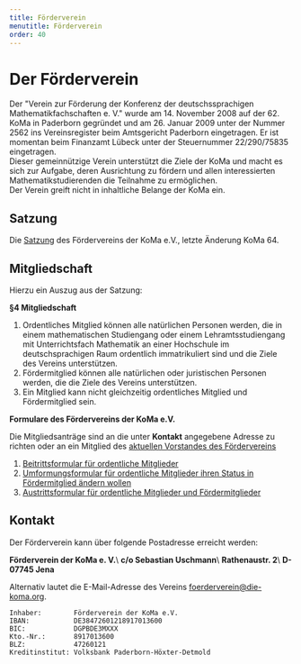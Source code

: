 ```yaml
---
title: Förderverein
menutitle: Förderverein
order: 40
---
```


# Der Förderverein

Der "Verein zur Förderung der Konferenz der deutschssprachigen Mathematikfachschaften e. V." wurde am 14. November 2008 auf der 62. KoMa in Paderborn gegründet und am 26. Januar 2009 unter der Nummer 2562 ins Vereinsregister beim Amtsgericht Paderborn eingetragen. Er ist momentan beim Finanzamt Lübeck unter der Steuernummer 22/290/75835 eingetragen.  
Dieser gemeinnützige Verein unterstützt die Ziele der KoMa und macht es sich zur Aufgabe, deren Ausrichtung zu fördern und allen interessierten Mathematikstudierenden die Teilnahme zu ermöglichen.  
Der Verein greift nicht in inhaltliche Belange der KoMa ein.  

## Satzung
Die [Satzung](https://file.komapedia.org/Satzung_verein_090530.pdf) des Fördervereins der KoMa e.V., letzte Änderung KoMa 64.

## Mitgliedschaft

Hierzu ein Auszug aus der Satzung:  
	
**§4 Mitgliedschaft**  

1. Ordentliches Mitglied können alle natürlichen Personen werden, die in einem mathematischen Studiengang oder einem Lehramtsstudiengang mit Unterrichtsfach Mathematik an einer Hochschule im deutschsprachigen Raum ordentlich immatrikuliert sind und die Ziele des Vereins unterstützen.  
2. Fördermitglied können alle natürlichen oder juristischen Personen werden, die die Ziele des Vereins unterstützen.  
3. Ein Mitglied kann nicht gleichzeitig ordentliches Mitglied und Fördermitglied sein. 

**Formulare des Fördervereins der KoMa e.V.**  

Die Mitgliedsanträge sind an die unter **Kontakt** angegebene Adresse zu richten oder an ein Mitglied des [aktuellen Vorstandes des Fördervereins](https://die-koma.org/foerderverein/vorstaende/)

1. [Beitrittsformular für ordentliche Mitglieder](https://file.komapedia.org/Beitrittsformular_KoMa_e_V.pdf)  
2. [Umformungsformular für ordentliche Mitglieder ihren Status in Fördermitglied ändern wollen](https://file.komapedia.org/Umformungsformular_KoMa_e_V.pdf)  
3. [Austrittsformular für ordentliche Mitglieder und Fördermitglieder](https://file.komapedia.org/Austrittsformular_KoMa_e_V.pdf) 

## Kontakt

Der Förderverein kann über folgende Postadresse erreicht werden:


**Förderverein der KoMa e. V.**\\
**c/o Sebastian Uschmann**\\
**Rathenaustr. 2**\\
**D-07745 Jena**

<!---
**c/o {% include buero-adresse.md %}**
--->

Alternativ lautet die E-Mail-Adresse des Vereins [foerderverein@die-koma.org](mailto:foerderverein@die-koma.org).

    Inhaber:        Förderverein der KoMa e.V.
    IBAN:           DE38472601218917013600
    BIC:            DGPBDE3MXXX
    Kto.-Nr.:       8917013600
    BLZ:            47260121
    Kreditinstitut: Volksbank Paderborn-Höxter-Detmold